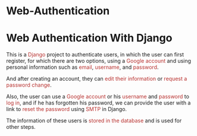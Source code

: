 # Web-Authentication
<h1>Web Authentication With Django</h1>
<p>This is a <span style="color: rgb(184, 49, 47);">Django</span> project to authenticate users, in which the user can first register, for which there are two options, using a <span style="color: rgb(184, 49, 47);">Google account</span> and using personal information such as <span style="color: rgb(184, 49, 47);">email</span>, <span style="color: rgb(184, 49, 47);">username</span>, and <span style="color: rgb(184, 49, 47);">password</span>.</p>
<p>And after creating an account, they can <span style="color: rgb(184, 49, 47);">edit their information</span> or <span style="color: rgb(184, 49, 47);">request a password change</span>.</p>
<p>Also, the user can use a <span style="color: rgb(184, 49, 47);">Google account</span> or his <span style="color: rgb(184, 49, 47);">username</span> and <span style="color: rgb(184, 49, 47);">password&nbsp;</span>to <span style="color: rgb(184, 49, 47);">log in</span>, and if he has forgotten his password, we can provide the user with a link to <span style="color: rgb(184, 49, 47);">reset the password</span> using <span style="color: rgb(184, 49, 47);">SMTP&nbsp;</span>in Django.</p>
<p>The information of these users is <span style="color: rgb(184, 49, 47);">stored in the database</span> and is used for other steps.</p>
